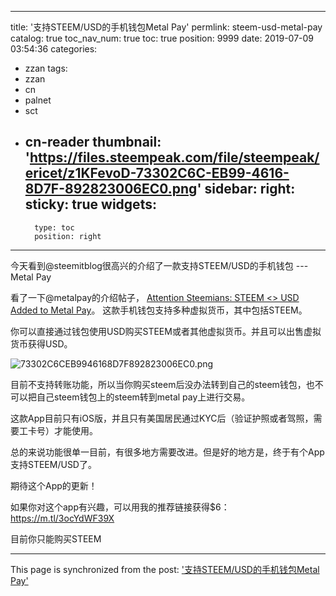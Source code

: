 
---
title: '支持STEEM/USD的手机钱包Metal Pay'
permlink: steem-usd-metal-pay
catalog: true
toc_nav_num: true
toc: true
position: 9999
date: 2019-07-09 03:54:36
categories:
- zzan
tags:
- zzan
- cn
- palnet
- sct
- cn-reader
thumbnail: 'https://files.steempeak.com/file/steempeak/ericet/z1KFevoD-73302C6C-EB99-4616-8D7F-892823006EC0.png'
sidebar:
    right:
        sticky: true
widgets:
    -
        type: toc
        position: right
---


今天看到@steemitblog很高兴的介绍了一款支持STEEM/USD的手机钱包 --- Metal Pay

看了一下@metalpay的介绍帖子，
[Attention Steemians: STEEM <> USD Added to Metal Pay](https://busy.org/@metalpay/attention-steemians-steem-added-to-metal-pay)。
这款手机钱包支持多种虚拟货币，其中包括STEEM。

你可以直接通过钱包使用USD购买STEEM或者其他虚拟货币。并且可以出售虚拟货币获得USD。

![73302C6CEB9946168D7F892823006EC0.png](https://files.steempeak.com/file/steempeak/ericet/z1KFevoD-73302C6C-EB99-4616-8D7F-892823006EC0.png)

目前不支持转账功能，所以当你购买steem后没办法转到自己的steem钱包，也不可以把自己steem钱包上的steem转到metal pay上进行交易。

这款App目前只有iOS版，并且只有美国居民通过KYC后（验证护照或者驾照，需要工卡号）才能使用。

总的来说功能很单一目前，有很多地方需要改进。但是好的地方是，终于有个App支持STEEM/USD了。

期待这个App的更新！

如果你对这个app有兴趣，可以用我的推荐链接获得$6：https://m.tl/3ocYdWF39X

目前你只能购买STEEM

- - -

This page is synchronized from the post: ['支持STEEM/USD的手机钱包Metal Pay'](https://steemit.com/@ericet/steem-usd-metal-pay)
